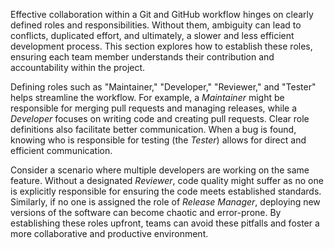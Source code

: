 Effective collaboration within a Git and GitHub workflow hinges on clearly defined roles and responsibilities. Without them, ambiguity can lead to conflicts, duplicated effort, and ultimately, a slower and less efficient development process. This section explores how to establish these roles, ensuring each team member understands their contribution and accountability within the project.

Defining roles such as "Maintainer," "Developer," "Reviewer," and "Tester" helps streamline the workflow. For example, a _Maintainer_ might be responsible for merging pull requests and managing releases, while a _Developer_ focuses on writing code and creating pull requests. Clear role definitions also facilitate better communication. When a bug is found, knowing who is responsible for testing (the _Tester_) allows for direct and efficient communication.

Consider a scenario where multiple developers are working on the same feature. Without a designated _Reviewer_, code quality might suffer as no one is explicitly responsible for ensuring the code meets established standards. Similarly, if no one is assigned the role of _Release Manager_, deploying new versions of the software can become chaotic and error-prone. By establishing these roles upfront, teams can avoid these pitfalls and foster a more collaborative and productive environment.